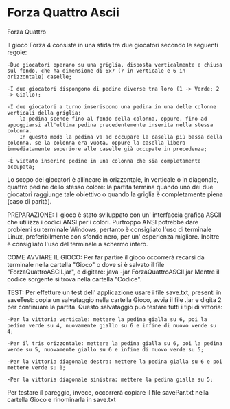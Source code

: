 # Forza Quattro Ascii

Forza Quattro


Il gioco Forza 4 consiste in una sfida tra due giocatori secondo le seguenti regole:

    -Due giocatori operano su una griglia, disposta verticalmente e chiusa sul fondo, che ha dimensione di 6x7 (7 in verticale e 6 in orizzontale) caselle;

    -I due giocatori dispongono di pedine diverse tra loro (1 -> Verde; 2 -> Giallo);

    -I due giocatori a turno inseriscono una pedina in una delle colonne verticali della griglia:
        la pedina scende fino al fondo della colonna, oppure, fino ad appoggiarsi all'ultima pedina precedentemente inserita nella stessa colonna.
        In questo modo la pedina va ad occupare la casella più bassa della colonna, se la colonna era vuota, oppure la casella libera immediatamente superiore alle caselle già occupate in precedenza;

    -È vietato inserire pedine in una colonna che sia completamente occupata;

Lo scopo dei giocatori è allineare in orizzontale, in verticale o in diagonale, quattro pedine dello stesso colore:
la partita termina quando uno dei due giocatori raggiunge tale obiettivo o quando la griglia è completamente piena (caso di parità).

PREPARAZIONE:
Il gioco è stato sviluppato con un' interfaccia grafica ASCII che utilizza i codici ANSI per i colori.
Purtroppo ANSI potrebbe dare problemi su terminale Windows, pertanto è consigliato l'uso di terminale Linux, preferibilmente con sfondo nero, per un' esperienza migliore.
Inoltre è consigliato l'uso del terminale a schermo intero.

COME AVVIARE IL GIOCO:
Per far partire il gioco occorrerà recarsi da terminale nella cartella "Gioco" o dove si è salvato il file "ForzaQuattroASCII.jar", e digitare: java -jar ForzaQuattroASCII.jar
Mentre il codice sorgente si trova nella cartella "Codice".

TEST:
Per effetture un test dell' applicazione usare i file save.txt, presenti in saveTest: copia un salvataggio nella cartella Gioco, avvia il file .jar e digita 2 per continuare la partita.
Questo salvataggio può testare tutti i tipi di vittoria:

	-Per la vittoria verticale: mettere la pedina gialla su 6, poi la pedina verde su 4, nuovamente giallo su 6 e infine di nuovo verde su 4;

	-Per il tris orizzontale: mettere la pedina gialla su 6, poi la pedina verde su 5, nuovamente giallo su 6 e infine di nuovo verde su 5;
	
	-Per la vittoria diagonale destra: mettere la pedina gialla su 6 e poi mettere verde su 1;
	
	-Per la vittoria diagonale sinistra: mettere la pedina gialla su 5;

Per testare il pareggio, invece, occorrerà copiare il file savePar.txt nella cartella Gioco e rinominarla in save.txt

